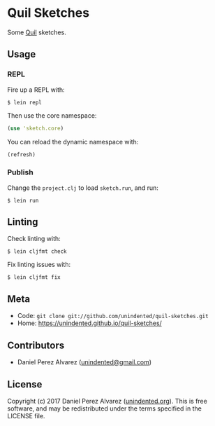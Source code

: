 # Quil Sketches

Some [Quil](http://quil.info/) sketches.


## Usage

### REPL

Fire up a REPL with:

```
$ lein repl
```

Then use the core namespace:

```clj
(use 'sketch.core)
```

You can reload the dynamic namespace with:

```clj
(refresh)
```

### Publish

Change the `project.clj` to load `sketch.run`, and run:

```
$ lein run
```


## Linting

Check linting with:

```
$ lein cljfmt check
```

Fix linting issues with:

```
$ lein cljfmt fix
```


## Meta

* Code: `git clone git://github.com/unindented/quil-sketches.git`
* Home: <https://unindented.github.io/quil-sketches/>


## Contributors

* Daniel Perez Alvarez ([unindented@gmail.com](mailto:unindented@gmail.com))


## License

Copyright (c) 2017 Daniel Perez Alvarez ([unindented.org](https://unindented.org/)). This is free software, and may be redistributed under the terms specified in the LICENSE file.
